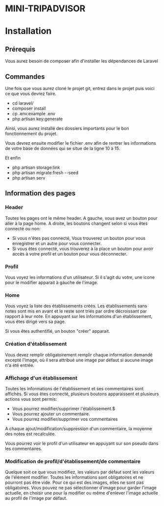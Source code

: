# MINI-TRIPADVISOR

# Installation

## Prérequis

Vous aurez besoin de composer afin d'installer les dépendances de Laravel

## Commandes

Une fois que vous aurez cloné le projet git, entrez dans le projet puis voici ce que vous devrez faire.

- cd laravel/
- composer install
- cp .env.example .env
- php artisan key:generate

Ainsi, vous aurez installé des dossiers importants pour le bon fonctionnement du projet.

Vous devrez ensuite modifier le fichier .env afin de rentrer les informations de votre base de données qui se situe de la ligne 10 à 15.

Et enfin
- php artisan storage:link
- php artisan migrate:fresh --seed
- php artisan serv

## Information des pages

### Header

Toutes les pages ont le même header.
A gauche, vous avez un bouton pour aller à la page home.
A droite, les boutons changent selon si vous êtes connecté ou non:

- Si vous n'êtes pas connecté, Vous trouverez un bouton pour vous enregistrer et un autre pour vous connecter.
- Si vous êtes connecté, vous trouverez à la place un bouton pour avoir accès à votre profil et un bouton pour vous déconnecter.

### Profil

Vous voyez les informations d'un utilisateur. Si il s'agit du votre, une icone pour le modifier apparait à gauche de l'image.



### Home

Vous voyez la liste des établissements créés. Les établissements sans notes sont mis en avant et le reste sont triés par ordre décroissant par rapport à leur note. En appuyant sur les informations d'un établissement, vous êtes dirigé vers sa page.

Si vous êtes authentifié, un bouton "créer" apparait.

### Création d'établissement

Vous devez remplir obligatoirement remplir chaque information demandé excepté l'image, où il sera attribué une image par défaut si aucune image n'a été entrée.

### Affichage d'un établissement

Toutes les informations de l'établissement et ses commentaires sont affichés. Si vous êtes connecté, plusieurs boutons apparaissent et plusieurs actions vous sont permis:

- Vous pourrez modifier/supprimer l'établissement.$
- Vous pourrez ajouter un commentaire.
- Vous pourrez modifier/supprimer vos commentaires

A chaque ajout/modification/suppression d'un commentaire, la moyenne des notes est recalculée.

Vous pourrez voir le profil d'un utilisateur en appuyant sur son pseudo dans les commentaires.

### Modification de profil/d'établissement/de commentaire

Quelque soit ce que vous modifiez, les valeurs par défaut sont les valeurs de l'élément modifier. Toutes les informations sont obligatoires et ne pourront pas être vide. Pour ce qui est des images, elles ne sont pas obligatoires. Vous pouvez ne pas sélectionner d'image pour garder l'image actuelle, en choisir une pour la modifier ou même d'enlever l'image actuelle au profil de l'image par défaut.